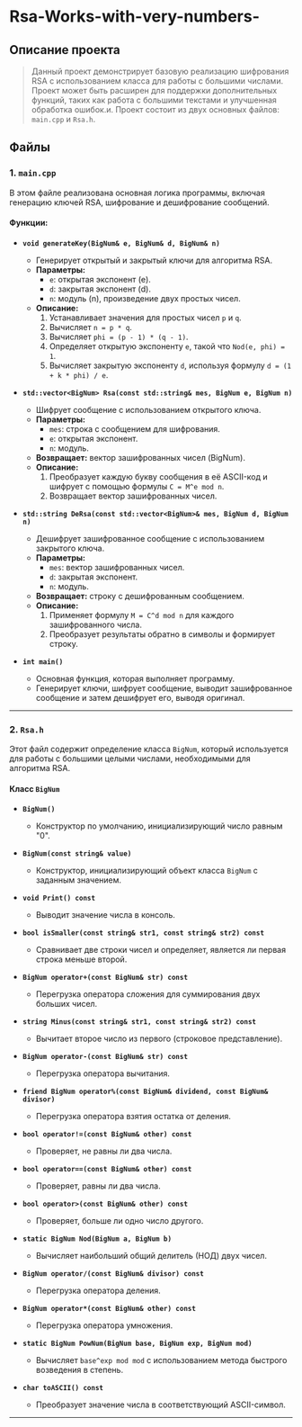 # Rsa-Works-with-very-numbers-
## Описание проекта
>Данный проект демонстрирует базовую реализацию шифрования RSA с использованием класса для работы с большими числами. Проект может быть расширен для поддержки дополнительных функций, таких как работа с большими текстами и улучшенная обработка ошибок.и. Проект состоит из двух основных файлов: `main.cpp` и `Rsa.h`.

## Файлы

### 1. `main.cpp`

В этом файле реализована основная логика программы, включая генерацию ключей RSA, шифрование и дешифрование сообщений.

#### Функции:

- **`void generateKey(BigNum& e, BigNum& d, BigNum& n)`**
  - Генерирует открытый и закрытый ключи для алгоритма RSA.
  - **Параметры:**
    - `e`: открытая экспонент (e).
    - `d`: закрытая экспонент (d).
    - `n`: модуль (n), произведение двух простых чисел.
  - **Описание:**
    1. Устанавливает значения для простых чисел `p` и `q`.
    2. Вычисляет `n = p * q`.
    3. Вычисляет `phi = (p - 1) * (q - 1)`.
    4. Определяет открытую экспоненту `e`, такой что `Nod(e, phi) = 1`.
    5. Вычисляет закрытую экспоненту `d`, используя формулу `d = (1 + k * phi) / e`.

- **`std::vector<BigNum> Rsa(const std::string& mes, BigNum e, BigNum n)`**
  - Шифрует сообщение с использованием открытого ключа.
  - **Параметры:**
    - `mes`: строка с сообщением для шифрования.
    - `e`: открытая экспонент.
    - `n`: модуль.
  - **Возвращает:** вектор зашифрованных чисел (BigNum).
  - **Описание:**
    1. Преобразует каждую букву сообщения в её ASCII-код и шифрует с помощью формулы `C = M^e mod n`.
    2. Возвращает вектор зашифрованных чисел.

- **`std::string DeRsa(const std::vector<BigNum>& mes, BigNum d, BigNum n)`**
  - Дешифрует зашифрованное сообщение с использованием закрытого ключа.
  - **Параметры:**
    - `mes`: вектор зашифрованных чисел.
    - `d`: закрытая экспонент.
    - `n`: модуль.
  - **Возвращает:** строку с дешифрованным сообщением.
  - **Описание:**
    1. Применяет формулу `M = C^d mod n` для каждого зашифрованного числа.
    2. Преобразует результаты обратно в символы и формирует строку.

- **`int main()`**
  - Основная функция, которая выполняет программу.
  - Генерирует ключи, шифрует сообщение, выводит зашифрованное сообщение и затем дешифрует его, выводя оригинал.
---
### 2. `Rsa.h`

Этот файл содержит определение класса `BigNum`, который используется для работы с большими целыми числами, необходимыми для алгоритма RSA.

#### Класс `BigNum`

- **`BigNum()`**
  - Конструктор по умолчанию, инициализирующий число равным "0".

- **`BigNum(const string& value)`**
  - Конструктор, инициализирующий объект класса `BigNum` с заданным значением.

- **`void Print() const`**
  - Выводит значение числа в консоль.

- **`bool isSmaller(const string& str1, const string& str2) const`**
  - Сравнивает две строки чисел и определяет, является ли первая строка меньше второй.

- **`BigNum operator+(const BigNum& str) const`**
  - Перегрузка оператора сложения для суммирования двух больших чисел.

- **`string Minus(const string& str1, const string& str2) const`**
  - Вычитает второе число из первого (строковое представление).

- **`BigNum operator-(const BigNum& str) const`**
  - Перегрузка оператора вычитания.

- **`friend BigNum operator%(const BigNum& dividend, const BigNum& divisor)`**
  - Перегрузка оператора взятия остатка от деления.

- **`bool operator!=(const BigNum& other) const`**
  - Проверяет, не равны ли два числа.

- **`bool operator==(const BigNum& other) const`**
  - Проверяет, равны ли два числа.

- **`bool operator>(const BigNum& other) const`**
  - Проверяет, больше ли одно число другого.

- **`static BigNum Nod(BigNum a, BigNum b)`**
  - Вычисляет наибольший общий делитель (НОД) двух чисел.

- **`BigNum operator/(const BigNum& divisor) const`**
  - Перегрузка оператора деления.

- **`BigNum operator*(const BigNum& other) const`**
  - Перегрузка оператора умножения.

- **`static BigNum PowNum(BigNum base, BigNum exp, BigNum mod)`**
  - Вычисляет `base^exp mod mod` с использованием метода быстрого возведения в степень.

- **`char toASCII() const`**
  - Преобразует значение числа в соответствующий ASCII-символ.


--- 
